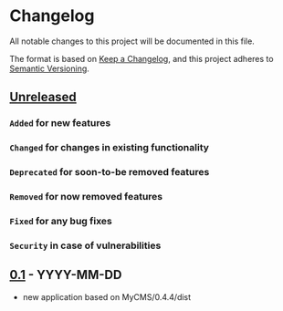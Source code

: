 # Changelog
All notable changes to this project will be documented in this file.

The format is based on [Keep a Changelog](https://keepachangelog.com/en/1.0.0/),
and this project adheres to [Semantic Versioning](https://semver.org/spec/v2.0.0.html).

## [Unreleased]
### `Added` for new features

### `Changed` for changes in existing functionality

### `Deprecated` for soon-to-be removed features

### `Removed` for now removed features

### `Fixed` for any bug fixes

### `Security` in case of vulnerabilities

## [0.1] - YYYY-MM-DD
- new application based on MyCMS/0.4.4/dist

[Unreleased]: https://github.com/vendor/project/compare/v0.1...HEAD
[0.1]: https://github.com/vendor/project/releases/tag/v0.1
